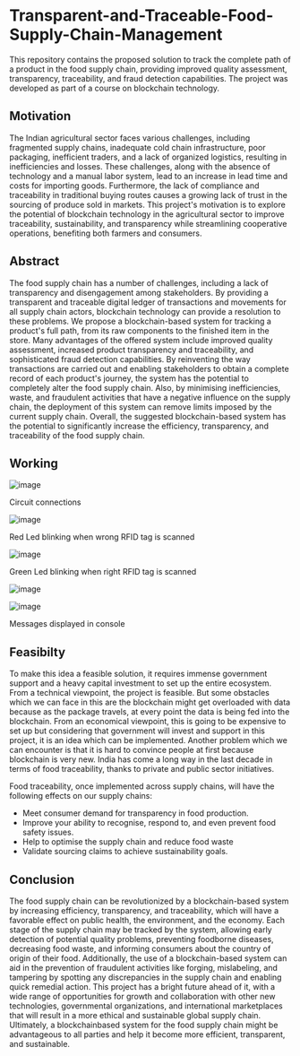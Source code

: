 # Transparent-and-Traceable-Food-Supply-Chain-Management
This repository contains the proposed solution to track the complete path of a product in the food supply chain, providing improved quality assessment, transparency, traceability, and fraud detection capabilities. The project was developed as part of a course on blockchain technology.


## Motivation
The Indian agricultural sector faces various challenges, including fragmented supply chains, inadequate cold chain infrastructure, poor packaging, inefficient traders, and a lack of organized logistics, resulting in inefficiencies and losses. These challenges, along with the absence of technology and a manual labor system, lead to an increase in lead time and costs for importing goods. Furthermore, the lack of compliance and traceability in traditional buying routes causes a growing lack of trust in the sourcing of produce sold in markets. This project's motivation is to explore the potential of blockchain technology in the agricultural sector to improve traceability, sustainability, and transparency while streamlining cooperative operations, benefiting both farmers and consumers.


## Abstract
The food supply chain has a number of challenges, including a lack of transparency and disengagement among stakeholders. By providing a transparent and traceable digital ledger of transactions and movements for all supply chain actors, blockchain technology can provide a resolution to these problems. We propose a blockchain-based system for tracking a product's full path, from its raw components to the finished item in the store. Many advantages of the offered system include improved
quality assessment, increased product transparency and traceability, and sophisticated fraud detection capabilities. By reinventing the way transactions are carried out and enabling stakeholders to obtain a complete record of each product's journey, the system has the potential to completely alter the food supply chain. Also, by minimising inefficiencies, waste, and fraudulent activities that have a negative influence on the supply chain, the deployment of this system can remove limits imposed by the current supply chain. Overall, the suggested blockchain-based system has the potential to significantly increase the efficiency, transparency, and traceability of the food supply chain.

## Working

![image](https://github.com/Atharva092002/Transparent-and-Traceable-Food-Supply-Chain-Management/assets/95115949/8768cda8-7167-4e40-8e52-9c7295640c94)

Circuit connections

![image](https://github.com/Atharva092002/Transparent-and-Traceable-Food-Supply-Chain-Management/assets/95115949/606df327-2e9d-4291-82e3-9b755b57596d)
 
Red Led blinking when wrong RFID tag is scanned

![image](https://github.com/Atharva092002/Transparent-and-Traceable-Food-Supply-Chain-Management/assets/95115949/6897fba9-619f-44e0-bef8-db9f37032bb7)

Green Led blinking when right RFID tag is scanned

![image](https://github.com/Atharva092002/Transparent-and-Traceable-Food-Supply-Chain-Management/assets/95115949/282038dd-8b30-4476-9c3d-f8e9d414cb0b)

![image](https://github.com/Atharva092002/Transparent-and-Traceable-Food-Supply-Chain-Management/assets/95115949/68180b18-7458-4245-9baa-43cb21e73068)

Messages displayed in console

## Feasibilty
To make this idea a feasible solution, it requires immense government support and a heavy capital investment to set up the entire ecosystem. From a technical viewpoint, the project is feasible. But some obstacles which we can face in this are the blockchain might get overloaded with data because as the package travels, at every point the data is being fed into the blockchain. From an economical viewpoint, this is going to be expensive to set up but considering that government will invest and support in this project, it is an idea which can be implemented. Another problem which we can encounter is that it is hard to convince people at first because blockchain is very new. India has come a long way in the last decade in terms of food traceability, thanks to private and public sector initiatives.

Food traceability, once implemented across supply chains, will have the following effects on our supply chains:
- Meet consumer demand for transparency in food production.
- Improve your ability to recognise, respond to, and even prevent food safety issues.
- Help to optimise the supply chain and reduce food waste
- Validate sourcing claims to achieve sustainability goals.


## Conclusion
The food supply chain can be revolutionized by a blockchain-based system by increasing efficiency, transparency, and traceability, which will have a favorable
effect on public health, the environment, and the economy. Each stage of the supply chain may be tracked by the system, allowing early detection of potential quality problems, preventing foodborne diseases, decreasing food waste, and informing consumers about the country of origin of their food. Additionally, the use of a blockchain-based system can aid in the prevention of fraudulent activities like forging, mislabeling, and tampering by spotting any discrepancies in
the supply chain and enabling quick remedial action. This project has a bright future ahead of it, with a wide range of opportunities for growth and collaboration with other new technologies, governmental organizations, and international marketplaces that will result in a more ethical and sustainable global supply chain. Ultimately, a blockchainbased system for the food supply chain might be advantageous to all parties and help it become more efficient, transparent, and sustainable.
